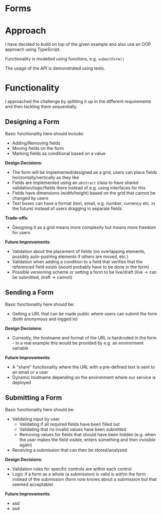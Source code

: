 # Forms

# Approach

I have decided to build on top of the given example and also use an OOP approach using TypeScript.

Functionality is modelled using functions, e.g. ``submitForm()``

The usage of the API is demonstrated using tests.

# Functionality

I approached the challenge by splitting it up in the different requirements and then tackling them sequentially.

## Designing a Form

Basic functionality here should include:

- Adding/Removing fields
- Moving fields on the form
- Marking fields as conditional based on a value


**Design Decisions**:

- The form will be implemented/designed as a grid, users can place fields horizontally/vertically as they like
- Fields are implemented using an ``abstract`` class to have shared validation/logic/fields there instead of e.g. using interfaces for this 
- Fields have dimensions (width/height) based on the grid that cannot be changed by users
- Text boxes can have a format (text, email, e.g. number, currency etc. in the future) instead of users dragging in separate fields

**Trade-offs**:

- Designing it as a grid means more complexity but means more freedom for users

**Future Improvements**:
- Validation about the placement of fields (no overlapping elements, possibly auto-pushing elements if others are moved, etc.)
- Validation when adding a condition to a field that verifies that the referenced field exists (would probably have to be done in the form)
- Possible versioning scheme or setting a form to be live/draft (live -> can be submitted, draft -> cannot) 

## Sending a Form

Basic functionality here should be:

- Getting a URL that can be made public where users can submit the form (both anonymous and logged in)

**Design Decisions**:
- Currently, the hostname and format of the URL is hardcoded in the form - in a real example this would be provided by e.g. an environment variable

**Future Improvements**:
- A "share" functionality where the URL with a pre-defined text is sent to an email or a user
- Dynamic hostname depending on the environment where our service is deployed

## Submitting a Form

Basic functionality here should be:

- Validating input by user
  - Validating if all required fields have been filled out
  - Validating that no invalid values have been submitted
  - Removing values for fields that should have been hidden (e.g. when the user makes the field visible, enters something and then invisible again)
- Receiving a submission that can then be stored/analyzed

**Design Decisions**:
- Validation rules for specific controls are within each control
- Logic if a form as a whole (a submission) is valid is within the form instead of the submission (form now knows about a submission but that seemed acceptable)

**Future Improvements**:
- asd
- asd

